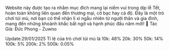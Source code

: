 Website này được tạo ra nhằm mục đích mang lại niềm vui trong dịp lễ Tết,
hoàn toàn không liên quan đến thương mại, cờ bạc hay cá độ. Đây là một trò
chơi túi mù, nơi bạn có thể nhận lì xì ngẫu nhiên từ người thân và gia
đình, mang đến những khoảnh khắc bất ngờ và hạnh phúc đầu năm mới! 🎉
Tác Giả: Đức Phong - Zuwno

Update:29/01/2025
Tỉ lệ của trò chơi túi mù là 
10k:  48%
20k:  30%
50k:  14%
100k: 5%
200k: 2%
500k: 0.05%
